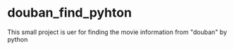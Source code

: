 # douban_find_pyhton
This small project is uer for finding the movie information from "douban" by python
